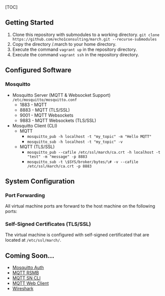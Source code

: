 

[TOC]

## Getting Started

1. Clone this repository with submodules to a working directory. ```git clone https://github.com/echo1consulting/march.git --recurse-submodules```
2. Copy the directory /.march to your home directory.
3. Execute the command ```vagrant up``` in the repository directory.
4. Execute the command ```vagrant ssh``` in the repository directory.

## Configured Software

### Mosquitto

- Mosquitto Server (MQTT & Websocket Support) ```/etc/mosquitto/mosquitto.conf```
  - 1883 - MQTT
  - 8883 - MQTT (TLS/SSL)
  - 9001 - MQTT Websockets
  - 9883 - MQTT Websockets (TLS/SSL)
- Mosquitto Client (CLI)
  - MQTT
    - ```mosquitto_pub -h localhost -t "my_topic" -m "Hello MQTT"```
    - ```mosquitto_sub -h localhost -t "my_topic" -v```
  - MQTT (TLS/SSL)
    - ```mosquitto_pub --cafile /etc/ssl/march/ca.crt -h localhost -t "test" -m "message" -p 8883```
    - ```mosquitto_sub -t \$SYS/broker/bytes/\# -v --cafile /etc/ssl/march/ca.crt -p 8883```



## System Configuration

### Port Forwarding

All virtual machine ports are forward to the host machine on the following ports:

### Self-Signed Certificates (TLS/SSL)

The virtual machine is configured with self-signed certificated that are located at ```/etc/ssl/march/```. 



## Coming Soon...

- [Mosquitto Auth](https://github.com/jpmens/mosquitto-auth-plug)
- [MQTT RSMB](https://github.com/eclipse/mosquitto.rsmb)
- [MQTT SN CLI](https://github.com/njh/mqtt-sn-tools)
- [MQTT Web Client](https://github.com/hivemq/hivemq-mqtt-web-client)
- [Wireshark](https://www.wireshark.org)